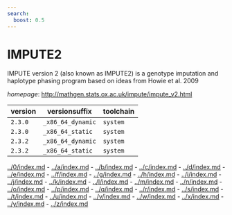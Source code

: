 ```yaml
---
search:
  boost: 0.5
---
```

# IMPUTE2

IMPUTE version 2 (also known as IMPUTE2) is a genotype imputation   and haplotype phasing program based on ideas from Howie et al. 2009

*homepage*: <http://mathgen.stats.ox.ac.uk/impute/impute_v2.html>

version | versionsuffix | toolchain
--------|---------------|----------
``2.3.0`` | ``_x86_64_dynamic`` | ``system``
``2.3.0`` | ``_x86_64_static`` | ``system``
``2.3.2`` | ``_x86_64_dynamic`` | ``system``
``2.3.2`` | ``_x86_64_static`` | ``system``

[../0/index.md](0) - [../a/index.md](a) - [../b/index.md](b) - [../c/index.md](c) - [../d/index.md](d) - [../e/index.md](e) - [../f/index.md](f) - [../g/index.md](g) - [../h/index.md](h) - [../i/index.md](i) - [../j/index.md](j) - [../k/index.md](k) - [../l/index.md](l) - [../m/index.md](m) - [../n/index.md](n) - [../o/index.md](o) - [../p/index.md](p) - [../q/index.md](q) - [../r/index.md](r) - [../s/index.md](s) - [../t/index.md](t) - [../u/index.md](u) - [../v/index.md](v) - [../w/index.md](w) - [../x/index.md](x) - [../y/index.md](y) - [../z/index.md](z)

